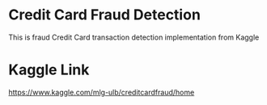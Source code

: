 # Credit Card Fraud Detection
This is fraud Credit Card transaction detection implementation from Kaggle

# Kaggle Link
https://www.kaggle.com/mlg-ulb/creditcardfraud/home
